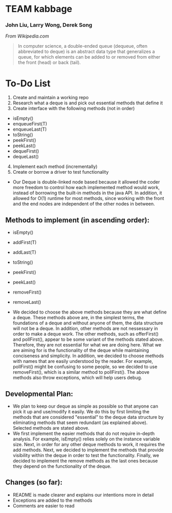 # TEAM kabbage
### John Liu, Larry Wong, Derek Song

_From Wikipedia.com_
> In computer science, a double-ended queue (dequeue, often abbreviated to deque) is an abstract data type that generalizes a queue, for which elements can be added to or removed from either the front (head) or back (tail).

# To-Do List
1) Create and maintain a working repo
2) Research what a deque is and pick out essential methods that define it
3) Create interface with the following methods (not in order)
- isEmpty()
- enqueueFirst(T)
- enqueueLast(T)
- toString()
- peekFirst()
- peekLast()
- dequeFirst()
- dequeLast()
4) Implement each method (incrementally)
5) Create or borrow a driver to test functionality

* Our Deque is double-linked node based because it allowed the coder more freedom to control how each implemented method would work, instead of borrowing the built-in methods in the java API. In addition, it allowed for O(1) runtime for most methods, since working with the front and the end nodes are independent of the other nodes in between. 

## Methods to implement (in ascending order):
- isEmpty()
- addFirst(T)
- addLast(T)
- toString()
- peekFirst()
- peekLast()
- removeFirst()
- removeLast()

- We decided to choose the above methods because they are what define a deque. These methods above are, in the simplest terms, the foundations of a deque and without anyone of them, the data structure will not be a deque. In addition, other methods are not nessessary in order to make a deque work. The other methods, such as offerFirst() and pollFirst(), appear to be some variant of the methods stated above. Therefore, they are not essential for what we are doing here. What we are aiming for is the functionality of the deque while maintaining conciseness and simplicity. In addition, we decided to choose methods with names that are easily understood by the reader. For example, pollFirst() might be confusing to some people, so we decided to use removeFirst(), which is a similar method to pollFirst(). The above methods also throw exceptions, which will help users debug.

## Developmental Plan:
- We plan to keep our deque as simple as possible so that anyone can pick it up and use/modify it easily. We do this by first limiting the methods that are considered "essential" to the deque data structure by eliminating methods that seem redundant (as explained above). Selected methods are stated above. 
- We first implement the easier methods that do not require in-depth analysis. For example, isEmpty() relies solely on the instance variable size. Next, in order for any other deque methods to work, it requires the add methods. Next, we decided to implement the methods that provide visibility within the deque in order to test the functionality. Finally, we decided to implement the remove methods as the last ones because they depend on the functionality of the deque.

## Changes (so far):
- README is made clearer and explains our intentions more in detail
- Exceptions are added to the methods
- Comments are easier to read
